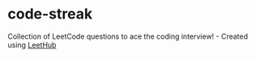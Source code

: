 # code-streak
Collection of LeetCode questions to ace the coding interview! - Created using [LeetHub](https://github.com/QasimWani/LeetHub)
